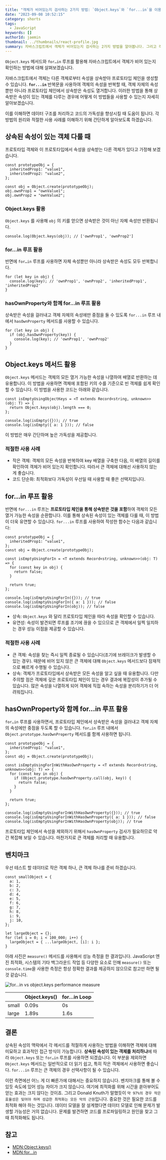 ```yaml
---
title: "객체가 비어있는지 검사하는 2가지 방법: `Object.keys`와 `for...in`을 이용한 접근 방법"
date: "2023-09-08 10:52:15"
category: shorts
tags:
  - JavaScript
keywords: []
authorId: jaemin
thumbnail: ../thumbnails/react-profile.jpg
summary: 자바스크립트에서 객체가 비어있는지 검사하는 2가지 방법을 알아봅니다. 그리고 각 방법을 비교, 분석하며 상황에 따라 사용하는 방법을 명확히 알아봅니다.
---
```


`Object.keys` 메서드와 `for…in` 루프를 활용해 자바스크립트에서 객체가 비어 있는지 확인하는 방법에 대해 살펴보겠습니다.

자바스크립트에서 객체는 다른 객체로부터 속성을 상속받아 프로토타입 체인을 생성할 수 있습니다. **`for...in`** 반복문을 사용하여 객체의 속성을 반복할 때, 객체 자체의 속성 뿐만 아니라 프로토타입 체인에서 상속받은 속성도 열거합니다. 이러한 방법을 통해 상속받은 속성이 있는 객체를 다루는 경우에 어떻게 이 방법들을 사용할 수 있는지 자세히 알아보겠습니다.

이를 이해하면 데이터 구조를 처리하고 코드의 가독성을 향상시킬 때 도움이 됩니다. 각 방법의 원리와 적절한 사용 사례를 이해하기 위해 간단하게 알아보도록 하겠습니다.

## 상속된 속성이 있는 객체 다룰 때

프로토타입 객체와 이 프로토타입에서 속성을 상속받는 다른 객체가 있다고 가정해 보겠습니다.

```tsx
const prototypeObj = {
  inheritedProp1: "value1",
  inheritedProp2: "value2",
};

const obj = Object.create(prototypeObj);
obj.ownProp1 = "ownValue1";
obj.ownProp2 = "ownValue2";
```

### Object.keys 활용

`Object.keys` 를 사용해 `obj` 의 키를 얻으면 상속받은 것이 아닌 자체 속성만 반환됩니다.

```tsx
console.log(Object.keys(obj)); // ['ownProp1', 'ownProp2']
```

### for…in 루프 활용

반면에 `for…in` 루프를 사용하면 자체 속성뿐만 아니라 상속받은 속성도 모두 반복합니다.

```tsx
for (let key in obj) {
  console.log(key); // 'ownProp1', 'ownProp2', 'inheritedProp1', 'inheritedProp2'
}
```

### hasOwnProperty와 함께 for…in 루프 활용

상속받은 속성을 걸러내고 객체 자체의 속성에만 중점을 둘 수 있도록 `for...in` 루프 내에서 `hasOwnProperty` 메서드를 사용할 수 있습니다.

```tsx
for (let key in obj) {
  if (obj.hasOwnProperty(key)) {
    console.log(key); // 'ownProp1', 'ownProp2'
  }
}
```

## Object.keys 메서드 활용

`Object.keys` 메서드는 객체의 모든 열거 가능한 속성을 나열하여 배열로 반환하는 데 유용합니다. 이 방법을 사용하면 객체에 포함된 키의 수를 기준으로 빈 객체를 쉽게 확인할 수 있습니다. 이 방법을 사용한 코드는 아래와 같습니다.

```tsx
const isEmptyUsingObjectKeys = <T extends Record<string, unknown>>(obj: T) => {
  return Object.keys(obj).length === 0;
};

console.log(isEmpty({})); // true
console.log(isEmpty({ a: 1 })); // false
```

이 방법은 매우 간단하며 높은 가독성을 제공합니다.

### 적절한 사용 사례

- 작은 객체: 객체의 모든 속성을 반복하여 key 배열을 구축한 다음, 이 배열의 길이를 확인하여 객체가 비어 있는지 확인합니다. 따라서 큰 객체에 대해선 사용하지 않는 게 좋습니다.
- 코드 단순화: 최적화보다 가독성이 우선일 때 사용할 때 좋은 선택지입니다.

## for...in 루프 활용

반면에 `for...in` 루프는 **프로토타입 체인을 통해 상속받은 것을 포함**하여 객체의 모든 열거 가능한 속성을 순환합니다. 이를 통해 상속된 속성이 있는 객체를 다룰 때, 이 방법이 더욱 유연할 수 있습니다. `for...in` 루프를 사용하여 작성한 함수는 다음과 같습니다:

```tsx
const prototypeObj = {
  inheritedProp1: "value1",
};
const obj = Object.create(prototypeObj);

const isEmptyUsingForIn = <T extends Record<string, unknown>>(obj: T) => {
  for (const key in obj) {
    return false;
  }

  return true;
};

console.log(isEmptyUsingForIn({})); // true
console.log(isEmptyUsingForIn({ a: 1 })); // false
console.log(isEmptyUsingForIn(obj)); // false
```

- 상속: `Object.keys` 와 달리 프로토타입 체인을 따라 속성을 확인할 수 있습니다.
- 유연성: 속성이 발견되면 루프를 조기에 끊을 수 있으므로 큰 객체에서 일찍 일치하는 경우 성능 이점을 제공할 수 있습니다.

### 적절한 사용 사례

- 큰 객체: 속성을 찾는 즉시 일찍 종료될 수 있습니다(조기에 브레이크가 발생할 수 있는 경우). 때문에 비어 있지 않은 큰 객체에 대해 `Object.keys` 메서드보다 잠재적으로 빠르게 수행될 수 있습니다.
- 상속: 객체가 프로토타입에서 상속받은 모든 속성을 알고 싶을 때 유용합니다. 다만 주의할 점은 객체에 깊은 프로토타입 체인이 있는 경우 결과에 복잡성이 추가될 수 있습니다. 많은 속성을 나열하게 되어 객체에 직접 속하는 속성을 분리하기가 더 어려워집니다.

## hasOwnProperty와 함께 for...in 루프 활용

`for…in` 루프를 사용하면서, 프로토타입 체인에서 상속받은 속성을 걸러내고 객체 자체의 속성에만 중점을 두도록 할 수 있습니다. `for…in` 루프 내에서 `Object.prototype.hasOwnProperty` 메서드를 함께 사용하면 됩니다.

```tsx
const prototypeObj = {
  inheritedProp1: "value1",
};
const obj = Object.create(prototypeObj);

const isEmptyUsingForInWithHasOwnProperty = <T extends Record<string, unknown>>(obj: T) => {
  for (const key in obj) {
    if (Object.prototype.hasOwnProperty.call(obj, key)) {
      return false;
    }
  }

  return true;
};

console.log(isEmptyUsingForInWithHasOwnProperty({})); // true
console.log(isEmptyUsingForInWithHasOwnProperty({ a: 1 })); // false
console.log(isEmptyUsingForInWithHasOwnProperty(obj)); // true
```

프로토타입 체인에서 속성을 제외하기 위해서 `hasOwnProperty` 검사가 필요하므로 약간 복잡해 보일 수 있습니다. 마찬가지로 큰 객체를 처리할 때 유용합니다.

## 벤치마크

우선 테스트 할 데이터로 작은 객체 하나, 큰 객체 하나를 준비 하겠습니다.

```tsx
const smallObject = {
  a: 1,
  b: 2,
  c: 3,
  d: 4,
  e: 5,
  f: 6,
  g: 7,
  h: 8,
  i: 9,
  j: 10,
};

let largeObject = {};
for (let i = 0; i < 100_000; i++) {
  largeObject = { ...largeObject, [i]: i };
}
```

아래 사진은 `measure()` 메서드를 사용해서 성능 측정을 한 결과입니다. JavaScript 엔진 최적화, 시스템의 기타 백그라운드 작업 등 다양한 요소로 인해 `measure()` 또는 `console.time`을 사용한 측정은 항상 정확한 결과를 제공하지 않으므로 참고만 하면 될 것 같습니다.

![for...in vs object.keys performance measure](./images/forIn-objectKeys-benchmark.png)

|       | Object.keys() | for…in Loop |
| ----- | ------------- | ----------- |
| small | 0.09s         | 0s          |
| large | 1.89s         | 1.6s        |

## 결론

상속된 속성의 맥락에서 각 메서드를 적절하게 사용하는 방법을 이해하면 객체에 대해 미묘하고 효과적인 접근 방식이 가능합니다. **상속된 속성이 있는 객체를 처리하냐**에 따라 `Object.keys` 또는 `for…in` 루프를 사용하면 되겠습니다. 이 부분을 제외하면 `Object.keys` 메서드는 일반적으로 더 읽기 쉽고, 특히 작은 객체에서 사용하면 좋습니다. `for...in` 루프는 큰 객체의 경우 선택사항이 될 수 있습니다.

이런 측면에선 어느 게 더 빠른가에 대해서는 중요하지 않습니다. 벤치마크를 통해 볼 수 있듯 속도에 있어 성능 차이가 크지 않습니다. 여기에 최적화를 위해 시간을 쏟아부어도 얻는 효과는 크지 않다는 것이죠. 그리고 Donald Knuth가 말했듯이 `약 97%의 경우 작은 효율성은 잊어야 하며 성급한 최적화는 모든 악의 근원`입니다. 중요한 것은 필요한 코드를 최적화 해야 하는 것입니다. 데이터 모델을 잘 설계했다면 데이터 모델로 인해 문제가 발생할 가능성은 거의 없습니다. 문제를 발견하면 코드를 프로파일링하고 원인을 찾고 그때 최적화해도 됩니다.

## 참고

- [MDN:Object.keys()](https://developer.mozilla.org/ko/docs/Web/JavaScript/Reference/Global_Objects/Object/keys)
- [MDN:for…in](https://developer.mozilla.org/ko/docs/Web/JavaScript/Reference/Statements/for...in)
